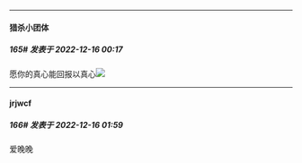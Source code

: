 

*****

####  猎杀小团体  
##### 165#       发表于 2022-12-16 00:17

愿你的真心能回报以真心<img src="https://static.saraba1st.com/image/smiley/face2017/187.png" referrerpolicy="no-referrer">



*****

####  jrjwcf  
##### 166#       发表于 2022-12-16 01:59

爱晚晚

